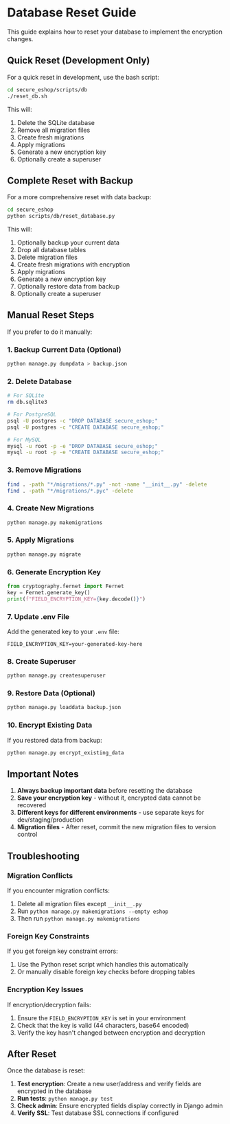 # Database Reset Guide

This guide explains how to reset your database to implement the encryption changes.

## Quick Reset (Development Only)

For a quick reset in development, use the bash script:

```bash
cd secure_eshop/scripts/db
./reset_db.sh
```

This will:
1. Delete the SQLite database
2. Remove all migration files
3. Create fresh migrations
4. Apply migrations
5. Generate a new encryption key
6. Optionally create a superuser

## Complete Reset with Backup

For a more comprehensive reset with data backup:

```bash
cd secure_eshop
python scripts/db/reset_database.py
```

This will:
1. Optionally backup your current data
2. Drop all database tables
3. Delete migration files
4. Create fresh migrations with encryption
5. Apply migrations
6. Generate a new encryption key
7. Optionally restore data from backup
8. Optionally create a superuser

## Manual Reset Steps

If you prefer to do it manually:

### 1. Backup Current Data (Optional)
```bash
python manage.py dumpdata > backup.json
```

### 2. Delete Database
```bash
# For SQLite
rm db.sqlite3

# For PostgreSQL
psql -U postgres -c "DROP DATABASE secure_eshop;"
psql -U postgres -c "CREATE DATABASE secure_eshop;"

# For MySQL
mysql -u root -p -e "DROP DATABASE secure_eshop;"
mysql -u root -p -e "CREATE DATABASE secure_eshop;"
```

### 3. Remove Migrations
```bash
find . -path "*/migrations/*.py" -not -name "__init__.py" -delete
find . -path "*/migrations/*.pyc" -delete
```

### 4. Create New Migrations
```bash
python manage.py makemigrations
```

### 5. Apply Migrations
```bash
python manage.py migrate
```

### 6. Generate Encryption Key
```python
from cryptography.fernet import Fernet
key = Fernet.generate_key()
print(f"FIELD_ENCRYPTION_KEY={key.decode()}")
```

### 7. Update .env File
Add the generated key to your `.env` file:
```
FIELD_ENCRYPTION_KEY=your-generated-key-here
```

### 8. Create Superuser
```bash
python manage.py createsuperuser
```

### 9. Restore Data (Optional)
```bash
python manage.py loaddata backup.json
```

### 10. Encrypt Existing Data
If you restored data from backup:
```bash
python manage.py encrypt_existing_data
```

## Important Notes

1. **Always backup important data** before resetting the database
2. **Save your encryption key** - without it, encrypted data cannot be recovered
3. **Different keys for different environments** - use separate keys for dev/staging/production
4. **Migration files** - After reset, commit the new migration files to version control

## Troubleshooting

### Migration Conflicts
If you encounter migration conflicts:
1. Delete all migration files except `__init__.py`
2. Run `python manage.py makemigrations --empty eshop`
3. Then run `python manage.py makemigrations`

### Foreign Key Constraints
If you get foreign key constraint errors:
1. Use the Python reset script which handles this automatically
2. Or manually disable foreign key checks before dropping tables

### Encryption Key Issues
If encryption/decryption fails:
1. Ensure the `FIELD_ENCRYPTION_KEY` is set in your environment
2. Check that the key is valid (44 characters, base64 encoded)
3. Verify the key hasn't changed between encryption and decryption

## After Reset

Once the database is reset:

1. **Test encryption**: Create a new user/address and verify fields are encrypted in the database
2. **Run tests**: `python manage.py test`
3. **Check admin**: Ensure encrypted fields display correctly in Django admin
4. **Verify SSL**: Test database SSL connections if configured